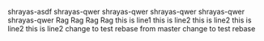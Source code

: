 shrayas-asdf
shrayas-qwer
shrayas-qwer
shrayas-qwer
shrayas-qwer
shrayas-qwer
Rag
Rag
Rag
Rag
this is line1
this is line2
this is line2
this is line2
this is line2
change to test rebase from master
change to test rebase
